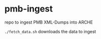 # pmb-ingest
repo to ingest PMB XML-Dumps into ARCHE


`./fetch_data.sh` downloads the data to ingest
